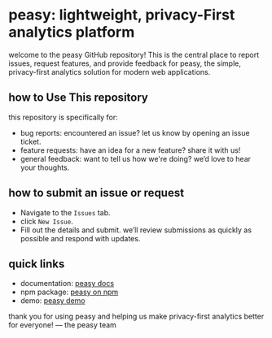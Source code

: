 # peasy: lightweight, privacy-First analytics platform
welcome to the peasy GitHub repository! This is the central place to report issues, request features, and provide feedback for peasy, the simple, privacy-first analytics solution for modern web applications.

## how to Use This repository
this repository is specifically for:
- bug reports: encountered an issue? let us know by opening an issue ticket.
- feature requests: have an idea for a new feature? share it with us!
- general feedback: want to tell us how we're doing? we’d love to hear your thoughts.

## how to submit an issue or request
- Navigate to the `Issues` tab.
- click `New Issue`.
- Fill out the details and submit.
we’ll review submissions as quickly as possible and respond with updates.

## quick links
- documentation: [peasy docs](https://peasy.so/docs)
- npm package: [peasy on npm](https://www.npmjs.com/package/@sopeasy/web)
- demo: [peasy demo](https://app.peasy.so/share/peasy)

thank you for using peasy and helping us make privacy-first analytics better for everyone!
— the peasy team

